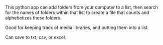 This python app can add folders from your computer to a list, then search for the names of folders within that list to create a file that counts and alphebetizes those folders.

Good for keeping track of media libraries, and putting them into a list.

Can save to txt, csv, or excel.
